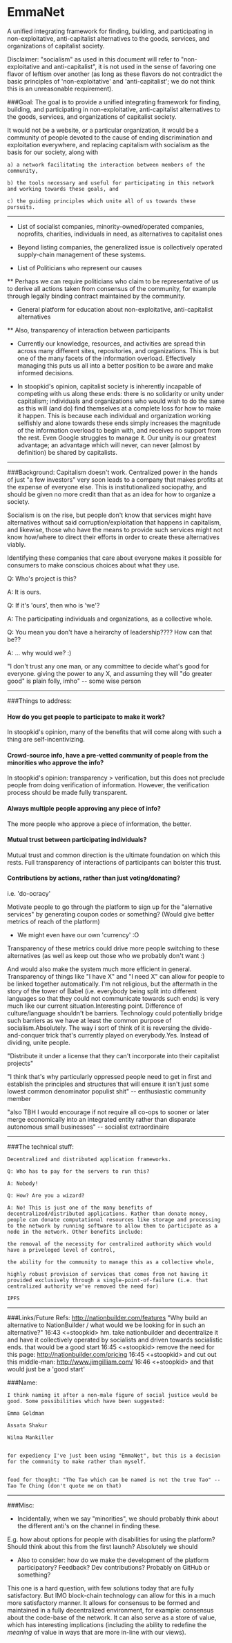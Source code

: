 # EmmaNet
A unified integrating framework for finding, building, and participating in non-exploitative, anti-capitalist alternatives to the goods, services, and organizations of capitalist society.

Disclaimer: "socialism" as used in this document will refer to "non-exploitative and anti-capitalist", it is not used in the sense of favoring one flavor of leftism over another (as long as these flavors do not contradict the basic principles of 'non-exploitative' and 'anti-capitalist'; we do not think this is an unreasonable requirement).


###Goal:
The goal is to provide a unified integrating framework for finding, building, and participating in non-exploitative, anti-capitalist alternatives to the goods, services, and organizations of capitalist society.

It would not be a website, or a particular organization, it would be a community of people devoted to the cause of ending discrimination and exploitation everywhere, and replacing capitalism with socialism as the basis for our society, along with 

    a) a network facilitating the interaction between members of the community, 

    b) the tools necessary and useful for participating in this network and working towards these goals, and 

    c) the guiding principles which unite all of us towards these pursuits.

---

* List of socialist companies, minority-owned/operated companies, noprofits, charities, individuals in need, as alternatives to capitalist ones

* Beyond listing companies, the generalized issue is collectively operated supply-chain management of these systems.

* List of Politicians who represent our causes

** Perhaps we can require politicians who claim to be representative of us to derive all actions taken from consensus of the community, for example through legally binding contract maintained by the community.

* General platform for education about non-exploitative, anti-capitalist alternatives

** Also, transparency of interaction between participants

* Currently our knowledge, resources, and activities are spread thin across many different sites, repositories, and organizations. This is but one of the many facets of the information overload. Effectively managing this puts us all into a better position to be aware and make informed decisions. 

* In stoopkid's opinion, capitalist society is inherently incapable of competing with us along these ends: there is no solidarity or unity under capitalism; individuals and organizations who would wish to do the same as this will (and do) find themselves at a complete loss for how to make it happen. This is because each individual and organization working selfishly and alone towards these ends simply increases the magnitude of the information overload to begin with, and receives no support from the rest. Even Google struggles to manage it. Our unity is our greatest advantage; an advantage which will never, can never (almost by definition) be shared by capitalists.

---

###Background:
Capitalism doesn't work. Centralized power in the hands of just "a few investors" very soon leads to a company that makes profits at the expense of everyone else. This is institutionalized sociopathy, and should be given no more credit than that as an idea for how to organize a society.

Socialism is on the rise, but people don't know that services might have alternatives without said corruption/exploitation that happens in capitalism, and likewise, those who have the means to provide such services might not know how/where to direct their efforts in order to create these alternatives viably.

Identifying these companies that care about everyone makes it possible for consumers to make conscious choices about what they use.
    
    
Q: Who's project is this?

A: It is ours.

Q: If it's 'ours', then who is 'we'?

A: The participating individuals and organizations, as a collective whole.

Q: You mean you don't have a heirarchy of leadership???? How can that be??

A: ... why would we? :)

"I don't trust any one man, or any committee to decide what's good for everyone. giving the power to any X, and assuming they will "do greater good" is plain folly, imho" -- some wise person


---

###Things to address:

#### How do you get people to participate to make it work?
In stoopkid's opinion, many of the benefits that will come along with such a thing are self-incentivizing.

#### Crowd-source info, have a pre-vetted community of people from the minorities who approve the info?

In stoopkid's opinion: transparency > verification, but this does not preclude people from doing verification of information. However, the verification process should be made fully transparent. 

#### Always multiple people approving any piece of info?

The more people who approve a piece of information, the better.

#### Mutual trust between participating individuals?

Mutual trust and common direction is the ultimate foundation on which this rests. Full transparency of interactions of participants can bolster this trust.

#### Contributions by actions, rather than just voting/donating?
 i.e. 'do-ocracy'

Motivate people to go through the platform to sign up for the "alernative services" by generating coupon codes or something? (Would give better metrics of reach of the platform)

* We might even have our own 'currency' :O

Transparency of these metrics could drive more people switching to these alternatives (as well as keep out those who we probably don't want :)

And would also make the system much more efficient in general. Transparency of things like "I have X" and "I need X" can allow for people to be linked together automatically. I'm not religious, but the aftermath in the story of the tower of Babel (i.e. everybody being split into different languages so that they could not communicate towards such ends) is very much like our current situation.Interesting point. Difference of culture/language shouldn't be barriers. Technology could potentially bridge such barriers as we have at least the common purpose of socialism.Absolutely. The way i sort of think of it is reversing the divide-and-conquer trick that's currently played on everybody.Yes. Instead of dividing, unite people.

"Distribute it under a license that they can't incorporate into their capitalist projects"


"I think that's why particularly oppressed people need to get in first and establish the principles and structures that will ensure it isn't just some lowest common denominator populist shit"
	-- enthusiastic community member

"also TBH I would encourage if not require all co-ops to sooner or later merge economically into an integrated entity rather than disparate autonomous small businesses"
	-- socialist extraordinaire


---

###The technical stuff:

    Decentralized and distributed application frameworks.

    Q: Who has to pay for the servers to run this? 

    A: Nobody! 

    Q: How? Are you a wizard? 

    A: No! This is just one of the many benefits of decentralized/distributed applications. Rather than donate money, people can donate computational resources like storage and processing to the network by running software to allow them to participate as a node in the network. Other benefits include: 

    the removal of the necessity for centralized authority which would have a priveleged level of control, 

    the ability for the community to manage this as a collective whole,

    highly robust provision of services that comes from not having it provided exclusively through a single-point-of-failure (i.e. that centralized authority we've removed the need for)

    IPFS



---

###Links/Future Refs:
    http://nationbuilder.com/features
"Why build an alternative to NationBuilder / what would we be looking for in such an alternative?"
16:43 <+stoopkid> hm. take nationbuilder and decentralize it and have it 
                  collectively operated by socialists and driven towards 
                  socialistic ends. that would be a good start
16:45 <+stoopkid> remove the need for this page: 
                  http://nationbuilder.com/pricing
16:45 <+stoopkid> and cut out this middle-man: http://www.jimgilliam.com/
16:46 <+stoopkid> and that would just be a 'good start'


###Name:

    I think naming it after a non-male figure of social justice would be good. Some possibilities which have been suggested:

    Emma Goldman

    Assata Shakur

    Wilma Mankiller


    for expediency I've just been using "EmmaNet", but this is a decision for the community to make rather than myself.


    food for thought: "The Tao which can be named is not the true Tao" -- Tao Te Ching (don't quote me on that)

---

###Misc:
* Incidentally, when we say "minorities", we should probably think about the different anti's on the channel in finding these.

E.g. how about options for people with disabilities for using the platform? Should think about this from the first launch? Absolutely we should

* Also to consider: how do we make the development of the platform participatory? Feedback? Dev contributions? Probably on GitHub or something?

This one is a hard question, with few solutions today that are fully satisfactory. But IMO block-chain technology can allow for this in a much more satisfactory manner. It allows for consensus to be formed and maintained in a fully decentralized environment, for example: consensus about the code-base of the network. It can also serve as a store of value, which has interesting implications (including the ability to redefine the *meaning* of value in ways that are more in-line with our views).
